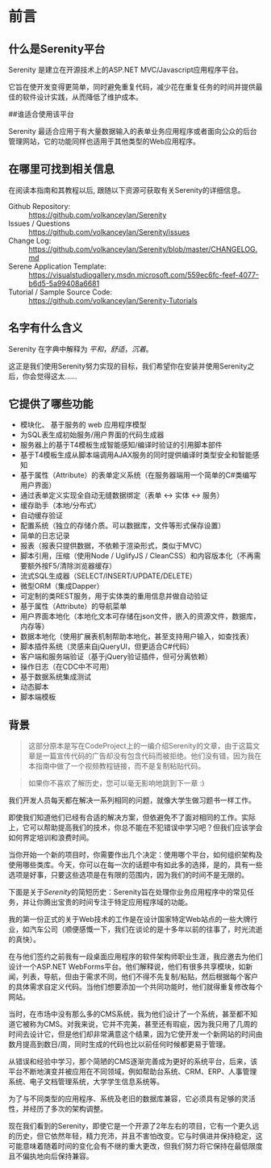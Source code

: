 # 前言

## 什么是Serenity平台

Serenity 是建立在开源技术上的ASP.NET MVC/Javascript应用程序平台。

它旨在使开发变得更简单，同时避免重复代码，减少花在重复任务的时间并提供最佳的软件设计实践，从而降低了维护成本。


##谁适合使用该平台

Serenity 最适合应用于有大量数据输入的表单业务应用程序或者面向公众的后台管理网站，它的功能同样也适用于其他类型的Web应用程序。


## 在哪里可找到相关信息

在阅读本指南和其教程以后, 跟随以下资源可获取有关Serenity的详细信息。

<dl>

  <dt>Github Repository:</dt>
  <dd><a href='https://github.com/volkanceylan/Serenity'>https://github.com/volkanceylan/Serenity</a></dd>

  <dt>Issues / Questions</dt>
  <dd><a href='https://github.com/volkanceylan/Serenity/issues'>https://github.com/volkanceylan/Serenity/issues</a></dd>
  
  <dt>Change Log:</dt>
  <dd><a href='https://github.com/volkanceylan/Serenity/blob/master/CHANGELOG.md'>https://github.com/volkanceylan/Serenity/blob/master/CHANGELOG.md</a></dd>

  <dt>Serene Application Template:</dt>
  <dd><a href='https://visualstudiogallery.msdn.microsoft.com/559ec6fc-feef-4077-b6d5-5a99408a6681'>https://visualstudiogallery.msdn.microsoft.com/559ec6fc-feef-4077-b6d5-5a99408a6681</a></dd>

  <dt>Tutorial / Sample Source Code:</dt>
  <dd><a href='https://github.com/volkanceylan/Serenity-Tutorials'>https://github.com/volkanceylan/Serenity-Tutorials</a></dd>


</dl>


## 名字有什么含义

Serenity 在字典中解释为 *平和*，*舒适*，*沉着*。

这正是我们使用Serenity努力实现的目标，我们希望你在安装并使用Serenity之后，你会觉得这太……

## 它提供了哪些功能

* 模块化、 基于服务的 web 应用程序模型 
* 为SQL表生成初始服务/用户界面的代码生成器
* 服务器上的基于T4模板生成智能感知/编译时验证的引用脚本部件
* 基于T4模板生成从脚本端调用AJAX服务的同时提供编译时类型安全和智能感知 
* 基于属性（Attribute）的表单定义系统（在服务器端用一个简单的C#类编写用户界面）
* 通过表单定义实现全自动无缝数据绑定（表单 <-> 实体 <-> 服务）
* 缓存助手（本地/分布式）
* 自动缓存验证
* 配置系统（独立的存储介质。可以数据库，文件等形式保存设置）
* 简单的日志记录
* 报表（报表只提供数据，不依赖于渲染形式，类似于MVC）
* 脚本引用，压缩（使用Node / UglifyJS / CleanCSS）和内容版本化（不再需要额外按F5/清除浏览器缓存）
* 流式SQL生成器（SELECT/INSERT/UPDATE/DELETE）
* 微型ORM（集成Dapper） 
* 可定制的类REST服务，用于实体类的重用信息并做自动验证
* 基于属性（Attribute）的导航菜单
* 用户界面本地化（本地化文本可存储在json文件，嵌入的资源文件，数据库，内存等）
* 数据本地化（使用扩展表机制帮助本地化，甚至支持用户输入，如查找表）
* 脚本插件系统（灵感来自jQueryUI，但更适合C#代码）
* 客户端和服务端验证（基于jQuery验证插件，但可分离依赖）
* 操作日志（在CDC中不可用）
* 基于数据系统集成测试
* 动态脚本
* 脚本端模板

## 背景

> 这部分原本是写在CodeProject上的一编介绍Serenity的文章，由于这篇文章是一篇宣传代码的广告却没有包含代码而被拒绝。他们没有错，因为我在本指南中做了一个视频教程链接，而不是复制粘贴代码。

> 如果你不喜欢了解历史，您可以毫无影响地跳到下一章 :) 

我们开发人员每天都在解决一系列相同的问题，就像大学生做习题书一样工作。

即使我们知道他们已经有合适的解决方案，但依避免不了面对相同的工作。实际上，它可以帮助提高我们的技术，你总不能在不犯错误中学习吧？但我们应该学会如何界定培训和浪费时间。

当你开始一个新的项目时，你需要作出几个决定：使用哪个平台，如何组织架构及使用哪些类库。今天，你可以在每一次的话题中有如此多的选择，是的，具有一些选项是好事，只要这些选项是在有限的范围内，因为我们的时间不是无限的。

下面是关于*Serenity*的简短历史：Serenity旨在处理你业务应用程序中的常见任务，并让你腾出宝贵的时间专注于特定应用程序域的功能。

我的第一份正式的关于Web技术的工作是在设计国家特定Web站点的一些大牌行业，如汽车公司（顺便感慨一下，我们在谈论的是十多年以前的往事了，时光流逝的真快）。

在与他们签约之前我有一段桌面应用程序的软件架构师职业生涯，我应邀去为他们设计一个ASP.NET WebForms平台。他们解释说，他们有很多共享模块，如新闻，列表，导航，但由于需求不同，他们不得不先复制/粘贴，然后根据每个客户的具体需求自定义代码。当他们想要添加一个共同功能时，他们就得重复修改每个网站。

当时，在市场中没有那么多的CMS系统，我为他们设计了一个系统，甚至都不知道它被称为CMS。对我来说，它并不完美，甚至还有瑕疵，因为我只用了几周的时间去设计它，但是他们却非常满意这个结果，因为它使开发一个新网站的时间由数月提高到数日/周，同时生成的代码也比以前任何时候都更易于管理。

从错误和经验中学习，那个简陋的CMS逐渐完善成为更好的系统平台，后来，该平台不断地演变并被应用在不同领域，例如帮助台系统、CRM、ERP、人事管理系统、电子文档管理系统，大学学生信息系统等。

为了与不同类型的应用程序、系统及老旧的数据库兼容，它必须具有足够的灵活性，并经历了多次的架构调整。

现在我们看到的Serenity，即使它是一个开源了2年左右的项目，它有一个更久远的历史，但它依然年轻，精力充沛，并且不害怕改变。它与时俱进并保持稳定，这可能意味着随着时间的变化会有不继的重大更改，但我们努力将它保持在最低限度且不偏执地向后保持兼容。


